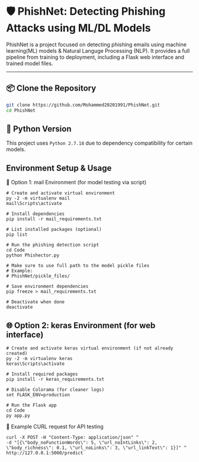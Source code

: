 # 🛡️ PhishNet: Detecting Phishing Attacks using ML/DL Models

PhishNet is a project focused on detecting phishing emails using machine learning(ML) models & Natural Languge Processing (NLP). It provides a full pipeline from training to deployment, including a Flask web interface and trained model files.

---

## 📦 Clone the Repository

```bash
git clone https://github.com/Mohammed20201991/PhishNet.git
cd PhishNet
```

## 🐍 Python Version
This project uses `Python 2.7.18` due to dependency compatibility for certain models.

## Environment Setup & Usage
📨 Option 1: mail Environment (for model testing via script)
```
# Create and activate virtual environment
py -2 -m virtualenv mail
mail\Scripts\activate

# Install dependencies
pip install -r mail_requirements.txt

# List installed packages (optional)
pip list

# Run the phishing detection script
cd Code
python Phishector.py

# Make sure to use full path to the model pickle files
# Example:
# PhishNet/pickle_files/

# Save environment dependencies
pip freeze > mail_requirements.txt

# Deactivate when done
deactivate
```

## 🌐 Option 2: keras Environment (for web interface)
```
# Create and activate keras virtual environment (if not already created)
py -2 -m virtualenv keras
keras\Scripts\activate

# Install required packages
pip install -r keras_requirements.txt

# Disable Colorama (for cleaner logs)
set FLASK_ENV=production

# Run the Flask app
cd Code
py app.py
```
🔁 Example CURL request for API testing

```
curl -X POST -H "Content-Type: application/json" ^
-d "[{\"body_noFunctionWords\": 5, \"url_noIntLinks\": 2, \"body_richness\": 0.1, \"url_noLinks\": 3, \"url_linkText\": 1}]" ^
http://127.0.0.1:5000/predict
```




